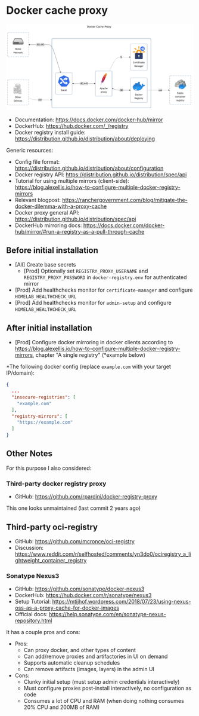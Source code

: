 # Docker cache proxy

![diagram](../../docs/diagrams/out/apps/docker-cache-proxy.png)

- Documentation: <https://docs.docker.com/docker-hub/mirror>
- DockerHub: <https://hub.docker.com/_/registry>
- Docker registry install guide: <https://distribution.github.io/distribution/about/deploying>

Generic resources:

- Config file format: <https://distribution.github.io/distribution/about/configuration>
- <!-- textlint-disable -->
  Docker registry API: <https://distribution.github.io/distribution/spec/api>
  <!-- textlint-enable -->
- Tutorial for using multiple mirrors (client-side): <https://blog.alexellis.io/how-to-configure-multiple-docker-registry-mirrors>
- Relevant blogpost: <https://ranchergovernment.com/blog/mitigate-the-docker-dilemma-with-a-proxy-cache>
- <!-- textlint-disable -->
  Docker proxy general API: <https://distribution.github.io/distribution/spec/api>
  <!-- textlint-enable -->
- DockerHub mirroring docs: <https://docs.docker.com/docker-hub/mirror/#run-a-registry-as-a-pull-through-cache>

## Before initial installation

- \[All\] Create base secrets
    - \[Prod\] Optionally set `REGISTRY_PROXY_USERNAME` and `REGISTRY_PROXY_PASSWORD` in `docker-registry.env` for authenticated mirror
- \[Prod\] Add healthchecks monitor for `certificate-manager` and configure `HOMELAB_HEALTHCHECK_URL`
- \[Prod\] Add healthchecks monitor for `admin-setup` and configure `HOMELAB_HEALTHCHECK_URL`

## After initial installation

- \[Prod\] Configure docker mirroring in docker clients according to
  <https://blog.alexellis.io/how-to-configure-multiple-docker-registry-mirrors>, chapter "A single registry" (*example below)

*The following docker config (replace `example.com` with your target IP/domain):

```json
{
  ...
  "insecure-registries": [
    "example.com"
  ],
  "registry-mirrors": [
    "https://example.com"
  ]
}
```

## Other Notes

For this purpose I also considered:

### Third-party docker registry proxy

- GitHub: <https://github.com/rpardini/docker-registry-proxy>

This one looks unmaintained (last commit 2 years ago)

## Third-party oci-registry

- GitHub: <https://github.com/mcronce/oci-registry>
- Discussion: <https://www.reddit.com/r/selfhosted/comments/yn3do0/ociregistry_a_lightweight_container_registry>

### Sonatype Nexus3

- GitHub: <https://github.com/sonatype/docker-nexus3>
- DockerHub: <https://hub.docker.com/r/sonatype/nexus3>
- Setup Tutorial: <https://mtijhof.wordpress.com/2018/07/23/using-nexus-oss-as-a-proxy-cache-for-docker-images>
- Official docs: <https://help.sonatype.com/en/sonatype-nexus-repository.html>

It has a couple pros and cons:

- Pros:
    - Can proxy docker, and other types of content
    - Can add/remove proxies and artifactories in UI on demand
    - Supports automatic cleanup schedules
    - Can remove artifacts (images, layers) in the admin UI
- Cons:
    - Clunky initial setup (must setup admin credentials interactively)
    - Must configure proxies post-install interactively, no configuration as code
    - Consumes a lot of CPU and RAM (when doing nothing consumes 20% CPU and 200MB of RAM)
